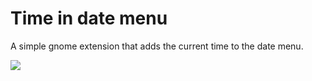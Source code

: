 # Time in date menu

A simple gnome extension that adds the current time to the date menu.

<img src="https://i.imgur.com/y5Gp6Ly.png">
